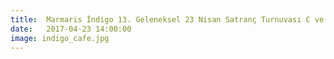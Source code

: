 ```yaml
---
title:  Marmaris İndigo 13. Geleneksel 23 Nisan Satranç Turnuvası C ve D Kategorisi Kayıtları Devam Ediyor.
date:   2017-04-23 14:00:00
image: indigo_cafe.jpg
---
```

